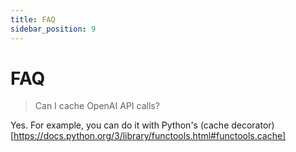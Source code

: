 ```yaml
---
title: FAQ
sidebar_position: 9
---
```


# FAQ

> Can I cache OpenAI API calls?

Yes. For example, you can do it with Python's (cache decorator)[https://docs.python.org/3/library/functools.html#functools.cache]

